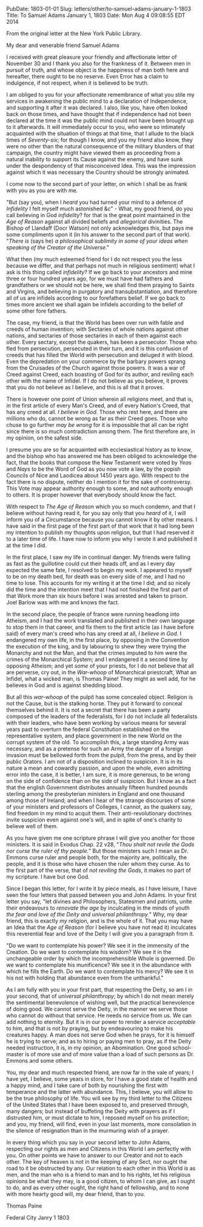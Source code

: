 PubDate: 1803-01-01
Slug: letters/other/to-samuel-adams-january-1-1803
Title: To Samuel Adams  January 1, 1803
Date: Mon Aug  4 09:08:55 EDT 2014

   From the original letter at the New York Public Library.

   My dear and venerable friend Samuel Adams

   I received with great pleasure your friendly and affectionate letter of
   November 30 and I thank you also for the frankness of it. Between
   men in pursuit of truth, and whose object is the happiness of man both here
   and hereafter, there ought to be no reserve. Even Error has a claim to
   indulgence, if not respect, when it is believed to be truth.

   I am obliged to you for your affectionate remembrance of what you stile my
   services in awakening the public mind to a declaration of Independence,
   and supporting it after it was declared. I also, like you, have often
   looked back on those times, and have thought that if independence had not
   been declared at the time it was the public mind could not have been
   brought up to it afterwards. It will immediately occur to you, who were so 
   intimately acquainted with
   the situation of things at that time, that I allude to the black times of
   *Seventy-six*; for though I know, and you my friend also know, they were no
   other than the natural consequence of the military blunders of that
   campaign, the country might have viewed them as proceeding from a natural
   inability to support its Cause against the enemy, and have sunk under the
   despondency of that misconceived Idea. This was the impression against
   which it was necessary the Country should be strongly animated.

   I come now to the second part of your letter, on which I shall be as frank
   with you as you are with me.

   "But (say you), when I *heard* you had turned your mind to a defence of
   *Infidelity* I felt myself much astonished &c" - What, my good friend, do
   you call believing in God *infidelity*? for that is the great point
   maintained in the *Age of Reason* against all divided beliefs and
   *allegorical* divinities. The Bishop of Llandaff (Docr Watson) not only
   acknowledges this, but pays me some compliments upon it (in his answer to
   the second part of that work). "*There is* (says he) *a philosophical
   sublimity in some of your ideas when speaking of the Creator of the Universe*." 

   What then (my much esteemed friend for I do not respect you the less
   because we differ, and that perhaps not much in religious sentiment)
   what I ask is this thing called *infidelity*? If we go back to your
   ancestors and mine three or four hundred years ago, for we must have had
   fathers and grandfathers or we should not be here, we shall find them
   praying to Saints and Virgins, and believing in purgatory and
   transubstantiation, and therefore all of us are infidels according to our
   forefathers belief. If we go back to times more ancient we shall again be
   infidels according to the belief of some other fore fathers.

   The case, my friend, is that the World has been over run with fable and
   creeds of human invention; with Sectaries of whole nations against 
   other nations, and sectaries of those sectaries in each of them against
   each other. Every sectary, except the quakers, has been a persecutor.
   Those who fled from persecution, persecuted in their turn, and it is this
   confusion of creeds that has filled the World with persecution and deluged
   it with blood. Even the depredation on your commerce by the barbary powers 
   sprang from the Cruisades of the Church against those powers. It was a war of 
   Creed against Creed, each boasting of God for its author, and reviling each
   other with the name of Infidel. If I do not believe as you believe, it
   proves that you do not believe as I believe, and this is all that it
   proves.

   There is however one point of Union wherein all religions meet, and that
   is, in the first article of every Man's Creed, and of every Nation's Creed,
   that has any creed at all. *I believe in God*. Those who rest here, and
   there are millions who do, cannot be wrong as far as their Creed goes.
   Those who chuse to go further *may be wrong* for it is impossible that all
   can be right since there is so much contradiction among them. The first
   therefore are, in my opinion, on the safest side.

   I presume you are so far acquainted with ecclesiastical history as to
   know, and the bishop who has answered me has been obliged to acknowledge
   the fact, that the books that compose the New Testament were voted by *Yeas*
   and *Nays* to be the Word of God as you now vote a law, by the popish
   Councils of Nice and Laodicea about 1450 
   years ago. With respect to the fact there is no dispute, neither do I
   mention it for the sake of controversy. This Vote may appear authority
   enough to some, and not authority enough to others. It is proper however
   that everybody should know the fact.

   With respect to *The Age of Reason* which you so much condemn, and that I
   believe without having read it, for you say only that you *heard* of it, I
   will inform you of a Circumstance because you cannot know it by other
   means. I have said in the first page of the first part of that work that it had
   long been my intention to publish my thoughts upon religion, but that I
   had reserved it to a later time of life. I have now to inform you why I
   wrote it and published it at the time I did.

   In the first place, I saw my life in continual danger. My friends were
   falling as fast as the guillotine could cut their heads off, and as I
   every day expected the same fate, I resolved to begin my work. I appeared
   to myself to be on my death bed, for death was on every side of me, and I
   had no time to lose. This accounts for my writing it at the time I did;
   and so nicely did the time and the intention meet that I had not finished
   the first part of that Work more than six hours before I was arrested and
   taken to prison. Joel Barlow was with me and knows the fact.

   In the second place, the people of france were running headlong into
   Atheism, and I had the work translated and published in their own language
   to stop them in that career, and fix them to the first article (as I have
   before said) of every man's creed who has any creed at all, *I believe in
   God.* I endangered my own life, in the first place, by opposing in the
   Convention the execution of the king, and by labouring to shew they were
   trying the Monarchy and not the Man, and that the crimes imputed to him
   were the crimes of the Monarchical System; and I endangered it a second
   time by opposing Atheism; and yet *some* of your priests, for I do not
   believe that all are perverse, cry out, in the *War-whoop* of Monarchical
   priestcraft, What an Infidel, what a wicked man, is Thomas Paine! They
   might as well add, for he believes in God and is against shedding blood.

   But all this *war-whoop* of the pulpit has some concealed object. Religion
   is not the Cause, but is the stalking horse. They put it forward to
   conceal themselves behind it. It is not a secret that there has been a
   party composed of the leaders of the federalists, for I do not include all
   federalists with their leaders, who have been working by various means for
   several years past to overturn the federal Constitution established on the
   representative system, and place government in the new World on the
   corrupt system of the old. To accomplish this, a large standing Army was 
   necessary, and as a pretense
   for such an Army the danger of a foreign invasion must be bellowed forth
   from the pulpit, from the press, and by their public Orators.
   I am not of a disposition inclined to suspicion. It is in its nature a
   mean and cowardly passion, and upon the whole, even admitting error into
   the case, it is better, I am sure, it is more generous, to be wrong on the
   side of confidence than on the side of suspicion. But I know as a fact
   that the english Government distributes annually fifteen hundred pounds
   sterling among the presbyterian ministers in England and one thousand
   among those of Ireland; and when I hear of the strange discourses of some
   of your ministers and professors of Colleges, I cannot, as the quakers
   say, find freedom in my mind to acquit them. Their anti-revolutionary
   doctrines invite suspicion even against one's will, and in spite of one's
   charity to believe well of them.

   As you have given me one scripture phrase I will give you another for
   those ministers. It is said in Exodus Chap. 22 v28, "*Thou shalt not revile the
   Gods nor curse the ruler of thy people.*" But those ministers such I mean
   as Dr. Emmons curse ruler and people both, for the majority are,
   politically, the people, and it is those who have chosen the ruler whom
   they curse. As to the first part of the verse, that of *not reviling the
   Gods*, it makes no part of my scripture. I have but one God.

   Since I began this letter, for I write it by piece meals, as I have leisure,
   I have seen the four letters that passed between you and John Adams. In
   your first letter you say, "let divines and Philosophers, Statesmen and
   patriots, unite their endeavours to *renovate the age* by inculcating in the
   minds of youth *the fear and love of the Deity and universal philanthropy.*"
   Why, my dear friend, this is exactly *my* religion, and is the whole of it.
   That you may have an Idea that the *Age of Reason* (for I believe you have
   not read it) inculcates this reverential fear and love of the Deity I will
   give you a paragraph from it.

   "Do we want to contemplate his power? We see it in the immensity of the
   Creation. Do we want to contemplate his wisdom? We see it in the
   unchangeable order by which the incomprehensible Whole is governed. Do we
   want to contemplate his munificence? We see it in the abundance with which
   he fills the Earth. Do we want to contemplate his mercy? We see it in his
   not with holding that abundance even from the unthankful."

   As I am fully with you in your first part, that respecting the Deity, so
   am I in your second, that of *universal philanthropy*; by which I do not
   mean merely the sentimental benevolence of wishing well, but the practical
   benevolence of doing good. We cannot serve the Deity, in the manner we
   serve those who cannot do without that service. He needs no service from
   us. We can add nothing to eternity. But it is in our power to render a
   service *acceptable* to him, and that is not by praying, but by endeavouring
   to make his creatures happy. A man does not serve God when he prays, for it is 
   himself he is trying to
   serve; and as to hiring or paying men to pray, as if the Deity needed
   instruction, it is, in my opinion, an Abomination. One good school-master
   is of more use and of more value than a load of such persons as Dr. Emmons
   and some others.

   You, my dear and much respected friend, are now far in the vale of years;
   I have yet, I believe, some years in store, for I have a good state of
   health and a happy mind, and I take care of both by nourishing the first
   with temperance and the latter with abundance. This, I believe, you will
   allow to be the true philosophy of life. You will see by my third letter to the 
   Citizens of the United States that
   I have been exposed to, and preserved through, many dangers; but instead
   of buffeting the Deity with prayers as if I distrusted him, or must
   dictate to him, I reposed myself on his protection; and you, my friend,
   will find, even in your last moments, more consolation in the silence of
   resignation than in the murmuring wish of a prayer.

   In every thing which you say in your second letter to John Adams,
   respecting our rights as men and Citizens in this World I am perfectly
   with you. On other points we have to answer to our Creator and not to each
   other. The key of heaven is not in the keeping of any Sect, nor ought the
   road to it be obstructed by any.
   Our relation to each other in this World is as men, and the man who is a
   friend to man and to his rights, let his religious opinions be what they
   may, is a good citizen, to whom I can give, as I ought to do, and as every
   other ought, the right hand of fellowship, and to none with more hearty
   good will, my dear friend, than to you.

   Thomas Paine
   
   Federal City Janry 1 1803



